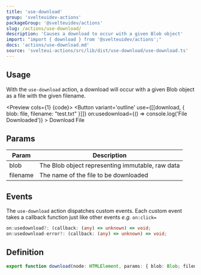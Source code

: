 ```yaml
---
title: 'use-download'
group: 'svelteuidev-actions'
packageGroup: '@svelteuidev/actions'
slug: /actions/use-download/
description: 'Causes a download to occur with a given Blob object'
import: "import { download } from '@svelteuidev/actions';"
docs: 'actions/use-download.md'
source: 'svelteui-actions/src/lib/dist/use-download/use-download.ts'
---
```


<script lang='ts'>
    import { Button } from '@svelteuidev/core';
	import { download } from '@svelteuidev/actions';
    import { Heading, Preview } from 'components'

    const file = new Blob([])

    const code = `
    <script>
        import { Button } from '@svelteuidev/core';
        import { download } from '@svelteuidev/actions';
    <\/script>

    <Button 
        variant='outline'
        use={[[download, { blob: file, filename: "test.txt" }]]}
        on:usedownload={() => console.log('File Downloaded')}
    >
        Download File
    <\/Button>
    `;
</script>

<Heading />

## Usage

With the `use-download` action, a download will occur with a given Blob object as a file with the given filename.

<Preview cols={1} {code}>
    <Button 
        variant='outline'
        use={[[download, { blob: file, filename: "test.txt" }]]}
        on:usedownload={() => console.log('File Downloaded')}
    >
        Download File
    </Button>
</Preview>

## Params

| Param    | Description                                      |
| -------- | ------------------------------------------------ |
| blob     | The Blob object representing immutable, raw data |
| filename | The name of the file to be downloaded            |

## Events

The `use-download` action dispatches custom events. Each custom event takes a callback function just like other events *e.g.* `on:click=`

```ts
on:usedownload?: (callback: (any) => unknown) => void;
on:usedownload-error?: (callback: (any) => unknown) => void;
```

## Definition

```ts
export function download(node: HTMLElement, params: { blob: Blob; filename: string }): ReturnType<Action>;
```